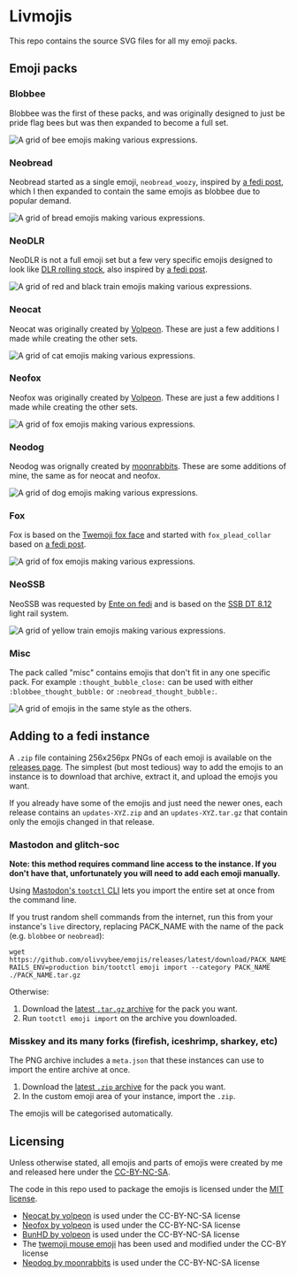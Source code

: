 # Livmojis

This repo contains the source SVG files for all my emoji packs.

## Emoji packs

### Blobbee

Blobbee was the first of these packs, and was originally designed to just be
pride flag bees but was then expanded to become a full set.

![A grid of bee emojis making various expressions.](https://github.com/olivvybee/emojis/releases/latest/download/preview-blobbee.png)

### Neobread

Neobread started as a single emoji, `neobread_woozy`, inspired by
[a fedi post](https://meow.woem.cat/notes/9qq5pizgf0bff23a), which I then
expanded to contain the same emojis as blobbee due to popular demand.

![A grid of bread emojis making various expressions.](https://github.com/olivvybee/emojis/releases/latest/download/preview-neobread.png)

### NeoDLR

NeoDLR is not a full emoji set but a few very specific emojis designed to look
like
[DLR rolling stock](https://en.wikipedia.org/wiki/Docklands_Light_Railway_rolling_stock),
also inspired by [a fedi post](https://meow.woem.cat/notes/9tkftowim4l7k08p).

![A grid of red and black train emojis making various expressions.](https://github.com/olivvybee/emojis/releases/latest/download/preview-neoDLR.png)

### Neocat

Neocat was originally created by [Volpeon](https://volpeon.ink/emojis/). These
are just a few additions I made while creating the other sets.

![A grid of cat emojis making various expressions.](https://github.com/olivvybee/emojis/releases/latest/download/preview-neocat.png)

### Neofox

Neofox was originally created by [Volpeon](https://volpeon.ink/emojis/). These
are just a few additions I made while creating the other sets.

![A grid of fox emojis making various expressions.](https://github.com/olivvybee/emojis/releases/latest/download/preview-neofox.png)

### Neodog

Neodog was orignally created by
[moonrabbits](https://git.gay/moonrabbits/neodog). These are some additions of
mine, the same as for neocat and neofox.

![A grid of dog emojis making various expressions.](https://github.com/olivvybee/emojis/releases/latest/download/preview-neodog.png)

### Fox

Fox is based on the
[Twemoji fox face](https://commons.wikimedia.org/wiki/File:Twemoji12_1f98a.svg)
and started with `fox_plead_collar` based on
[a fedi post](https://fox.nexus/@theresnotime/112418372868714476).

![A grid of fox emojis making various expressions.](https://github.com/olivvybee/emojis/releases/latest/download/preview-fox.png)

### NeoSSB

NeoSSB was requested by [Ente on fedi](@Erpel@hat-eine.entenbru.st) and is based
on the [SSB DT 8.12](https://en.wikipedia.org/wiki/SSB_DT_8) light rail system.

![A grid of yellow train emojis making various expressions.](https://github.com/olivvybee/emojis/releases/latest/download/preview-neossb.png)

### Misc

The pack called "misc" contains emojis that don't fit in any one specific pack.
For example `:thought_bubble_close:` can be used with either
`:blobbee_thought_bubble:` or `:neobread_thought_bubble:`.

![A grid of emojis in the same style as the others.](https://github.com/olivvybee/emojis/releases/latest/download/preview-misc.png)

## Adding to a fedi instance

A `.zip` file containing 256x256px PNGs of each emoji is available on the
[releases page](https://github.com/olivvybee/emojis/releases/latest). The
simplest (but most tedious) way to add the emojis to an instance is to download
that archive, extract it, and upload the emojis you want.

If you already have some of the emojis and just need the newer ones, each
release contains an `updates-XYZ.zip` and an `updates-XYZ.tar.gz` that contain
only the emojis changed in that release.

### Mastodon and glitch-soc

**Note: this method requires command line access to the instance. If you don't
have that, unfortunately you will need to add each emoji manually.**

Using
[Mastodon's `tootctl` CLI](https://docs.joinmastodon.org/admin/tootctl/#emoji-import)
lets you import the entire set at once from the command line.

If you trust random shell commands from the internet, run this from your
instance's `live` directory, replacing PACK_NAME with the name of the pack (e.g.
`blobbee` or `neobread`):

```
wget https://github.com/olivvybee/emojis/releases/latest/download/PACK_NAME.tar.gz
RAILS_ENV=production bin/tootctl emoji import --category PACK_NAME ./PACK_NAME.tar.gz
```

Otherwise:

1. Download the
   [latest `.tar.gz` archive](https://github.com/olivvybee/emojis/releases/latest)
   for the pack you want.
2. Run `tootctl emoji import` on the archive you downloaded.

### Misskey and its many forks (firefish, iceshrimp, sharkey, etc)

The PNG archive includes a `meta.json` that these instances can use to import
the entire archive at once.

1. Download the
   [latest `.zip` archive](https://github.com/olivvybee/emojis/releases/latest)
   for the pack you want.
2. In the custom emoji area of your instance, import the `.zip`.

The emojis will be categorised automatically.

## Licensing

Unless otherwise stated, all emojis and parts of emojis were created by me and
released here under the
[CC-BY-NC-SA](https://creativecommons.org/licenses/by-nc-sa/4.0/).

The code in this repo used to package the emojis is licensed under the
[MIT license](https://opensource.org/license/mit).

- [Neocat by volpeon](https://volpeon.ink/emojis/neocat/) is used under the
  CC-BY-NC-SA license
- [Neofox by volpeon](https://volpeon.ink/emojis/neofox/) is used under the
  CC-BY-NC-SA license
- [BunHD by volpeon](https://volpeon.ink/emojis/bunhd/) is used under the
  CC-BY-NC-SA license
- The
  [twemoji mouse emoji](https://commons.wikimedia.org/wiki/File:Twemoji_1f401.svg)
  has been used and modified under the CC-BY license
- [Neodog by moonrabbits](https://git.gay/moonrabbits/neodog) is used under the
  CC-BY-NC-SA license
